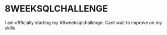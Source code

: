 # 8WEEKSQLCHALLENGE
I am offficially starting my #8weeksqlchallenge. Cant wait to improve on my skills 
